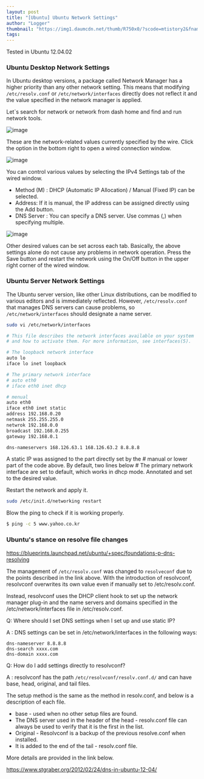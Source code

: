 ```yaml
---
layout: post
title: "[Ubuntu] Ubuntu Network Settings"
author: "Logger"
thumbnail: "https://img1.daumcdn.net/thumb/R750x0/?scode=mtistory2&fname=https%3A%2F%2Ft1.daumcdn.net%2Fcfile%2Ftistory%2F2651994851EEE0662E"
tags: 
---
```



Tested in Ubuntu 12.04.02

### Ubuntu Desktop Network Settings

In Ubuntu desktop versions, a package called Network Manager has a higher priority than any other network setting. This means that modifying `/etc/resolv.conf` or `/etc/network/interfaces` directly does not reflect it and the value specified in the network manager is applied.

Let`s search for network or network from dash home and find and run network tools.

![image](https://t1.daumcdn.net/cfile/tistory/2651994851EEE0662E)

These are the network-related values currently specified by the wire. Click the option in the bottom right to open a wired connection window.

![image](https://t1.daumcdn.net/cfile/tistory/0202803951EEE1362D)

You can control various values by selecting the IPv4 Settings tab of the wired window.

- Method (M) : DHCP (Automatic IP Allocation) / Manual (Fixed IP) can be selected.
- Address: If it is manual, the IP address can be assigned directly using the Add button.
- DNS Server : You can specify a DNS server. Use commas (,) when specifying multiple.

![image](https://t1.daumcdn.net/cfile/tistory/2350C54C51EEE22822)

Other desired values can be set across each tab. Basically, the above settings alone do not cause any problems in network operation. Press the Save button and restart the network using the On/Off button in the upper right corner of the wired window.

### Ubuntu Server Network Settings

The Ubuntu server version, like other Linux distributions, can be modified to various editors and is immediately reflected. However, `/etc/resolv.conf` that manages DNS servers can cause problems, so `/etc/network/interfaces` should designate a name server.

```bash
sudo vi /etc/network/interfaces

# This file describes the network interfaces available on your system
# and how to activate them. For more information, see interfaces(5).

# The loopback network interface
auto lo
iface lo inet loopback

# The primary network interface
# auto eth0
# iface eth0 inet dhcp

# menual
auto eth0
iface eth0 inet static
address 192.168.0.20
netmask 255.255.255.0
netwrok 192.168.0.0
broadcast 192.168.0.255
gateway 192.168.0.1

dns-nameservers 168.126.63.1 168.126.63.2 8.8.8.8

```

A static IP was assigned to the part directly set by the # manual or lower part of the code above. By default, two lines below # The primary network interface are set to default, which works in dhcp mode. Annotated and set to the desired value.

Restart the network and apply it.

```bash
sudo /etc/init.d/networking restart

```

Blow the ping to check if it is working properly.

```bash
$ ping -c 5 www.yahoo.co.kr

```

### Ubuntu's stance on resolve file changes

https://blueprints.launchpad.net/ubuntu/+spec/foundations-p-dns-resolving

The management of `/etc/resolv.conf` was changed to `resolveconf` due to the points described in the link above. With the introduction of resolvconf, resolvconf overwrites its own value even if manually set to /etc/resolv.conf.

Instead, resolvconf uses the DHCP client hook to set up the network manager plug-in and the name servers and domains specified in the /etc/network/interfaces file in /etc/resolv.conf.

Q: Where should I set DNS settings when I set up and use static IP?

A : DNS settings can be set in /etc/network/interfaces in the following ways:

```undefined
dns-nameserver 8.8.8.8
dns-search xxxx.com
dns-domain xxxx.com

```

Q: How do I add settings directly to resolvconf?

A : resolvconf has the path `/etc/resolvconf/resolv.conf.d/` and can have base, head, original, and tail files.

The setup method is the same as the method in resolv.conf, and below is a description of each file.

- base - used when no other setup files are found.
- The DNS server used in the header of the head - resolv.conf file can always be used to verify that it is the first in the list.
- Original - Resolvconf is a backup of the previous resolve.conf when installed.
- It is added to the end of the tail - resolv.conf file.

More details are provided in the link below.

https://www.stgraber.org/2012/02/24/dns-in-ubuntu-12-04/
